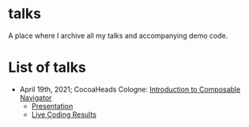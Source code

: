 # talks
A place where I archive all my talks and accompanying demo code.

# List of talks
* April 19th, 2021; CocoaHeads Cologne: [Introduction to Composable Navigator](https://github.com/Bahn-X/swift-composable-navigator) 
    - [Presentation](/Presentations/2021:04:19%20-%20Cologne.key)
    - [Live Coding Results](https://github.com/ohitsdaniel/talks/pull/1)
